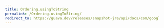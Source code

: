```yaml
---
title: Ordering.usingToString
permalink: /Ordering.usingToString/
redirect_to: https://guava.dev/releases/snapshot-jre/api/docs/com/google/common/collect/Ordering.html#usingToString--
---
```

